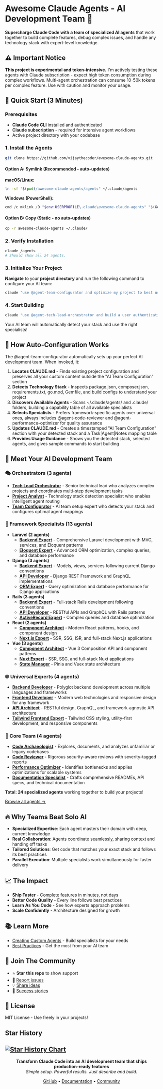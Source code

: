 # Awesome Claude Agents - AI Development Team 🚀

**Supercharge Claude Code with a team of specialized AI agents** that work together to build complete features, debug complex issues, and handle any technology stack with expert-level knowledge.

## ⚠️ Important Notice

**This project is experimental and token-intensive.** I'm actively testing these agents with Claude subscription - expect high token consumption during complex workflows. Multi-agent orchestration can consume 10-50k tokens per complex feature. Use with caution and monitor your usage.

## 🚀 Quick Start (3 Minutes)

### Prerequisites
- **Claude Code CLI** installed and authenticated
- **Claude subscription** - required for intensive agent workflows
- Active project directory with your codebase

### 1. Install the Agents
```bash
git clone https://github.com/vijaythecoder/awesome-claude-agents.git
```

#### Option A: Symlink (Recommended - auto-updates)

**macOS/Linux:**
```bash
ln -sf "$(pwd)/awesome-claude-agents/agents" ~/.claude/agents
```

**Windows (PowerShell):**
```powershell
cmd /c mklink /D "$env:USERPROFILE\.claude\awesome-claude-agents" "$(Get-Location)\awesome-claude-agents"
```

#### Option B: Copy (Static - no auto-updates)
```bash
cp -r awesome-claude-agents ~/.claude/
```

### 2. Verify Installation
```bash
claude /agents
# Should show all 24 agents.
```

### 3. Initialize Your Project
**Navigate** to your **project directory** and run the following command to configure your AI team:

```bash
claude "use @agent-team-configurator and optimize my project to best use the available subagents."
```

### 4. Start Building
```bash
claude "use @agent-tech-lead-orchestrator and build a user authentication system"
```

Your AI team will automatically detect your stack and use the right specialists!

## 🎯 How Auto-Configuration Works

The @agent-team-configurator automatically sets up your perfect AI development team. When invoked, it:

1. **Locates CLAUDE.md** - Finds existing project configuration and preserves all your custom content outside the "AI Team Configuration" section
2. **Detects Technology Stack** - Inspects package.json, composer.json, requirements.txt, go.mod, Gemfile, and build configs to understand your project
3. **Discovers Available Agents** - Scans ~/.claude/agents/ and .claude/ folders, building a capability table of all available specialists
4. **Selects Specialists** - Prefers framework-specific agents over universal ones, always includes @agent-code-reviewer and @agent-performance-optimizer for quality assurance
5. **Updates CLAUDE.md** - Creates a timestamped "AI Team Configuration" section with your detected stack and a Task|Agent|Notes mapping table
6. **Provides Usage Guidance** - Shows you the detected stack, selected agents, and gives sample commands to start building


## 👥 Meet Your AI Development Team

### 🎭 Orchestrators (3 agents)
- **[Tech Lead Orchestrator](agents/orchestrators/tech-lead-orchestrator.md)** - Senior technical lead who analyzes complex projects and coordinates multi-step development tasks
- **[Project Analyst](agents/orchestrators/project-analyst.md)** - Technology stack detection specialist who enables intelligent agent routing
- **[Team Configurator](agents/orchestrators/team-configurator.md)** - AI team setup expert who detects your stack and configures optimal agent mappings

### 💼 Framework Specialists (13 agents)
- **Laravel (2 agents)**
  - **[Backend Expert](agents/specialized/laravel/laravel-backend-expert.md)** - Comprehensive Laravel development with MVC, services, and Eloquent patterns
  - **[Eloquent Expert](agents/specialized/laravel/laravel-eloquent-expert.md)** - Advanced ORM optimization, complex queries, and database performance
- **Django (3 agents)**
  - **[Backend Expert](agents/specialized/django/django-backend-expert.md)** - Models, views, services following current Django conventions
  - **[API Developer](agents/specialized/django/django-api-developer.md)** - Django REST Framework and GraphQL implementations
  - **[ORM Expert](agents/specialized/django/django-orm-expert.md)** - Query optimization and database performance for Django applications
- **Rails (3 agents)**
  - **[Backend Expert](agents/specialized/rails/rails-backend-expert.md)** - Full-stack Rails development following conventions
  - **[API Developer](agents/specialized/rails/rails-api-developer.md)** - RESTful APIs and GraphQL with Rails patterns
  - **[ActiveRecord Expert](agents/specialized/rails/rails-activerecord-expert.md)** - Complex queries and database optimization
- **React (2 agents)**
  - **[Component Architect](agents/specialized/react/react-component-architect.md)** - Modern React patterns, hooks, and component design
  - **[Next.js Expert](agents/specialized/react/react-nextjs-expert.md)** - SSR, SSG, ISR, and full-stack Next.js applications
- **Vue (3 agents)**
  - **[Component Architect](agents/specialized/vue/vue-component-architect.md)** - Vue 3 Composition API and component patterns
  - **[Nuxt Expert](agents/specialized/vue/vue-nuxt-expert.md)** - SSR, SSG, and full-stack Nuxt applications
  - **[State Manager](agents/specialized/vue/vue-state-manager.md)** - Pinia and Vuex state architecture

### 🌐 Universal Experts (4 agents)
- **[Backend Developer](agents/universal/backend-developer.md)** - Polyglot backend development across multiple languages and frameworks
- **[Frontend Developer](agents/universal/frontend-developer.md)** - Modern web technologies and responsive design for any framework
- **[API Architect](agents/universal/api-architect.md)** - RESTful design, GraphQL, and framework-agnostic API architecture
- **[Tailwind Frontend Expert](agents/universal/tailwind-css-expert.md)** - Tailwind CSS styling, utility-first development, and responsive components

### 🔧 Core Team (4 agents)
- **[Code Archaeologist](agents/core/code-archaeologist.md)** - Explores, documents, and analyzes unfamiliar or legacy codebases
- **[Code Reviewer](agents/core/code-reviewer.md)** - Rigorous security-aware reviews with severity-tagged reports
- **[Performance Optimizer](agents/core/performance-optimizer.md)** - Identifies bottlenecks and applies optimizations for scalable systems
- **[Documentation Specialist](agents/core/documentation-specialist.md)** - Crafts comprehensive READMEs, API specs, and technical documentation

**Total: 24 specialized agents** working together to build your projects!

[Browse all agents →](agents/)


## 🔥 Why Teams Beat Solo AI

- **Specialized Expertise**: Each agent masters their domain with deep, current knowledge
- **Real Collaboration**: Agents coordinate seamlessly, sharing context and handing off tasks
- **Tailored Solutions**: Get code that matches your exact stack and follows its best practices
- **Parallel Execution**: Multiple specialists work simultaneously for faster delivery

## 📈 The Impact

- **Ship Faster** - Complete features in minutes, not days
- **Better Code Quality** - Every line follows best practices
- **Learn As You Code** - See how experts approach problems
- **Scale Confidently** - Architecture designed for growth

## 📚 Learn More

- [Creating Custom Agents](docs/creating-agents.md) - Build specialists for your needs  
- [Best Practices](docs/best-practices.md) - Get the most from your AI team

## 💬 Join The Community

- ⭐ **Star this repo** to show support
- 🐛 [Report issues](https://github.com/vijaythecoder/awesome-claude-agents/issues)
- 💡 [Share ideas](https://github.com/vijaythecoder/awesome-claude-agents/discussions)
- 🎉 [Success stories](https://github.com/vijaythecoder/awesome-claude-agents/discussions/categories/show-and-tell)

## 📄 License

MIT License - Use freely in your projects!

## Star History

[![Star History Chart](https://api.star-history.com/svg?repos=vijaythecoder/awesome-claude-agents&type=Date)](https://www.star-history.com/#vijaythecoder/awesome-claude-agents&Date)
---

<p align="center">
  <strong>Transform Claude Code into an AI development team that ships production-ready features</strong><br>
  <em>Simple setup. Powerful results. Just describe and build.</em>
</p>

<p align="center">
  <a href="https://github.com/vijaythecoder/awesome-claude-agents">GitHub</a> •
  <a href="docs/creating-agents.md">Documentation</a> •
  <a href="https://github.com/vijaythecoder/awesome-claude-agents/discussions">Community</a>
</p>
